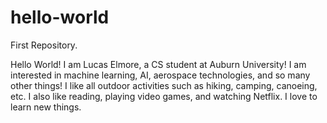 # hello-world
First Repository.

Hello World! I am Lucas Elmore, a CS student at Auburn University! I am interested in machine learning, AI,
aerospace technologies, and so many other things! I like all outdoor activities such as hiking, camping, 
canoeing, etc. I also like reading, playing video games, and watching Netflix. I love to learn new things. 

